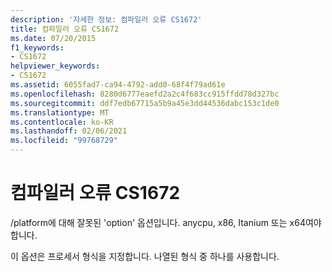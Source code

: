```yaml
---
description: '자세한 정보: 컴파일러 오류 CS1672'
title: 컴파일러 오류 CS1672
ms.date: 07/20/2015
f1_keywords:
- CS1672
helpviewer_keywords:
- CS1672
ms.assetid: 6055fad7-ca94-4792-add0-68f4f79ad61e
ms.openlocfilehash: 8280d6777eaefd2a2c4f683cc915ffdd78d327bc
ms.sourcegitcommit: ddf7edb67715a5b9a45e3dd44536dabc153c1de0
ms.translationtype: MT
ms.contentlocale: ko-KR
ms.lasthandoff: 02/06/2021
ms.locfileid: "99768729"
---
```

# <a name="compiler-error-cs1672"></a>컴파일러 오류 CS1672

/platform에 대해 잘못된 'option' 옵션입니다. anycpu, x86, Itanium 또는 x64여야 합니다.  
  
 이 옵션은 프로세서 형식을 지정합니다. 나열된 형식 중 하나를 사용합니다.
